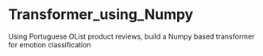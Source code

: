 # Transformer_using_Numpy
Using Portuguese OList product reviews, build a Numpy based transformer for emotion classification
